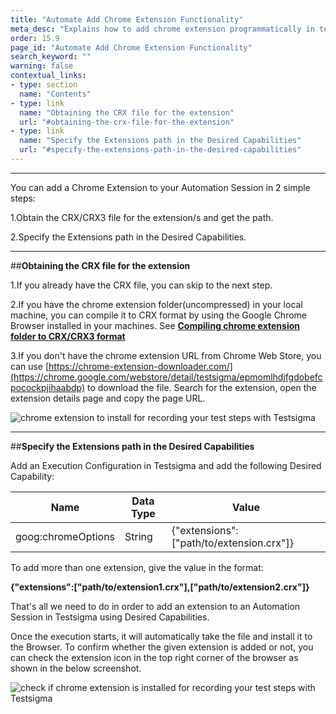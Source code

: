 ```yaml
---
title: "Automate Add Chrome Extension Functionality"
meta_desc: "Explains how to add chrome extension programmatically in test case in Testsigma"
order: 15.9
page_id: "Automate Add Chrome Extension Functionality"
search_keyword: ""
warning: false
contextual_links:
- type: section
  name: "Contents"
- type: link
  name: "Obtaining the CRX file for the extension"
  url: "#obtaining-the-crx-file-for-the-extension"
- type: link
  name: "Specify the Extensions path in the Desired Capabilities"
  url: "#specify-the-extensions-path-in-the-desired-capabilities"
---
```


---

You can add a Chrome Extension to your Automation Session in 2 simple steps:

1.Obtain the CRX/CRX3 file for the extension/s and get the path.

2.Specify the Extensions path in the Desired Capabilities.

---
##**Obtaining the CRX file for the extension**

1.If you already have the CRX file, you can skip to the next step.

2.If you have the chrome extension folder(uncompressed) in your local machine, you can compile it to CRX format by using the Google Chrome Browser installed in your machines. See **[Compiling chrome extension folder to CRX/CRX3 format](https://support.testsigma.com/support/solutions/articles/32000027752-compiling-chrome-extension-folder-to-crx-crx3-format)**

3.If you don't have the chrome extension URL from Chrome Web Store, you can use [https://chrome-extension-downloader.com/](https://chrome.google.com/webstore/detail/testsigma/epmomlhdjfgdobefcpocockpjihaabdp) to download the file. Search for the extension, open the extension details page and copy the page URL.

![chrome extension to install for recording your test steps with Testsigma](
https://docs.testsigma.com/images/add-chrome-extension/chrome-extension-to-install-testsigma.png)

---
##**Specify the Extensions path in the Desired Capabilities**

Add an Execution Configuration in Testsigma and add the following Desired Capability:

|Name|Data Type|Value|
|---|---|---|
|goog:chromeOptions|String|{"extensions":["path/to/extension.crx"]}|

To add more than one extension, give the value in the format:

**{"extensions":["path/to/extension1.crx"],["path/to/extension2.crx"]}**

That's all we need to do in order to add an extension to an Automation Session in Testsigma using Desired Capabilities.

Once the execution starts, it will automatically take the file and install it to the Browser. To confirm whether the given extension is added or not, you can check the extension icon in the top right corner of the browser as shown in the below screenshot.

![check if chrome extension is installed for recording your test steps with Testsigma](https://docs.testsigma.com/images/add-chrome-extension/check-chrome-extension-installed-testsigma.png)
